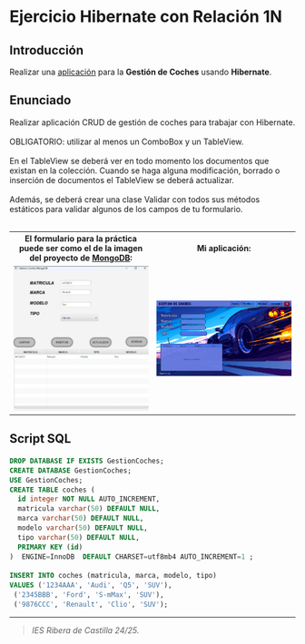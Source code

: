 # Ejercicio Hibernate con Relación 1N
## Introducción
Realizar una <a href="https://github.com/estelaV9/AccesoADatos/tree/master/Tema4_MapeoObjetoRelacional_Hibernate/PracticaHibernate_CRUDCoches/EstelaDeVega_CrudCochesHibernate">aplicación</a> para la **Gestión de Coches** usando **Hibernate**.

## Enunciado
Realizar aplicación CRUD de gestión de coches para trabajar con Hibernate. <br><br>
OBLIGATORIO: utilizar al menos un ComboBox y un TableView.<br><br>
En el TableView se deberá ver en todo momento los documentos que existan en la colección. Cuando se haga alguna modificación, borrado o inserción de documentos el TableView se deberá actualizar.<br><br>
Además, se deberá crear una clase Validar con todos sus métodos estáticos para validar algunos de los campos de tu formulario.<br><br>

<table>
  <tr>
    <th>
      El formulario para la práctica puede ser como el de la imagen del proyecto de <a href="https://github.com/estelaV9/AccesoADatos/tree/master/Tema3_AccesoBDNoSQL_MongoDB/PracticaMongoDB_GestionCoches/EstelaDeVega_EjercicioCrudGestionCoche">MongoDB</a>:
    </th>
    <th>
      Mi aplicación:
    </th>
  </tr>
  <tr>
    <td>
      <img src="https://github.com/estelaV9/AccesoADatos/blob/master/Tema3_AccesoBDNoSQL_MongoDB/PracticaMongoDB_GestionCoches/myProjectFiles/vistaFormularioEnunciado.png" width="300"> 
    </td>
    <td>
      <img src="https://github.com/estelaV9/AccesoADatos/blob/master/Tema3_AccesoBDNoSQL_MongoDB/PracticaMongoDB_GestionCoches/myProjectFiles/vistaGestionCoche.png" width="600">
    </td>
  </tr>
</table>


## Script SQL
```sql
DROP DATABASE IF EXISTS GestionCoches;
CREATE DATABASE GestionCoches;
USE GestionCoches;
CREATE TABLE coches (
  id integer NOT NULL AUTO_INCREMENT,
  matricula varchar(50) DEFAULT NULL,
  marca varchar(50) DEFAULT NULL,
  modelo varchar(50) DEFAULT NULL,
  tipo varchar(50) DEFAULT NULL,
  PRIMARY KEY (id)
)  ENGINE=InnoDB  DEFAULT CHARSET=utf8mb4 AUTO_INCREMENT=1 ;

INSERT INTO coches (matricula, marca, modelo, tipo)
VALUES ('1234AAA', 'Audi', 'Q5', 'SUV'),
 ('2345BBB', 'Ford', 'S-mMax', 'SUV'),
 ('9876CCC', 'Renault', 'Clio', 'SUV');
```

---
>_IES Ribera de Castilla 24/25._
